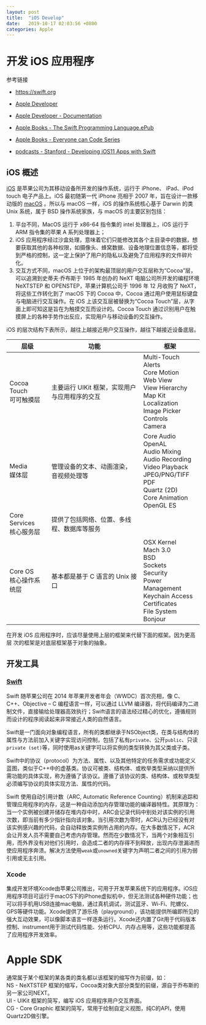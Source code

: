 ```yaml
---
layout: post
title:  "iOS Develop"
date:   2019-10-17 02:03:56 +0800
categories: Apple
---
```

# 开发 iOS 应用程序

参考链接

* https://swift.org
* [Apple Developer](https://developer.apple.com)
* [Apple Developer - Documentation](https://developer.apple.com/documentation)
* [Apple Books  - The Swift Programming Language.ePub](https://books.apple.com/us/book-series/swift-programming-series/id888896989)
* [Apple Books  - Everyone can Code Series](https://books.apple.com/us/book-series/everyone-can-code/id1118575554)

* [podcasts - Stanford - Developing iOS11 Apps with Swift](https://podcasts.apple.com/cn/podcast/developing-ios-11-apps-with-swift/id1315130780)

## iOS 概述

[iOS](https://www.apple.com/ios) 是苹果公司为其移动设备所开发的操作系统，运行于 iPhone、 iPad、iPod touch 电子产品上。iOS 最初随第一代 iPhone 亮相于 2007 年，旨在设计一款移动版的 [macOS](https://www.apple.com/macos) 。所以与 macOS 一样，iOS 的操作系统核心基于 Darwin 的类 Unix 系统，属于 BSD 操作系统家族，与 macOS 的主要区别包括：

1. 平台不同，MacOS 运行于 x86-64 指令集的 intel 处理器上，iOS 运行于 ARM 指令集的苹果 A 系列处理器上；
2. iOS 应用程序经过沙盒处理，意味着它们只能修改其各个主目录中的数据，想要获取其他的各种权限，如摄像头、蜂窝数据、设备地理位置信息等，都将受到严格的控制，这一定上保护了用户的隐私以及避免了应用程序的文件碎片化。
3. 交互方式不同，macOS 上位于的架构最顶层的用户交互层称为“Cocoa”层，可以追溯到史蒂夫·乔布斯于 1985 年创办的 NeXT 电脑公司所开发的编程环境 NeXTSTEP 和 OPENSTEP，苹果计算机公司于 1996 年 12 月收购了 NeXT，将这些工作转化到了 macOS 下的 Cocoa 中，Cocoa 通过用户使用鼠标键盘与电脑进行交互操作。在 iOS 上该交互层被替换为“Cocoa Touch”层，从字面上即可知这是旨在为触摸交互而设计的。Cocoa Touch 通过识别用户在触摸屏上的各种手势作出反应，实现用户与移动设备的交互操作。

iOS 的层次结构下表所示，越往上越接近用户交互操作，越往下越接近设备底层。

| 层级                        | 功能                                          | 框架                                                         |
| --------------------------- | --------------------------------------------- | ------------------------------------------------------------ |
| Cocoa Touch<br>可可触摸层   | 主要运行 UIKit 框架，实现用户与应用程序的交互 | Multi-Touch<br>Alerts<br>Core Motion<br>Web View<br>View Hierarchy<br>Map Kit<br>Localization<br>Image Picker<br>Controls<br>Camera<br> |
| Media<br>媒体层             | 管理设备的文本、动画渲染，音视频处理等        | Core Audio<br>OpenAL<br>Audio Mixing<br>Audio Recording<br>Video Playback<br>JPEG/PNG/TIFF<br>PDF<br>Quartz (2D)<br>Core Animation<br>OpenGL ES |
| Core Services<br>核心服务层 | 提供了包括网络、位置、多线程、数据库等服务    |                                                              |
| Core OS<br>核心操作系统层   | 基本都是基于 C 语言的 Unix 接口               | OSX Kernel<br>Mach 3.0<br>BSD<br>Sockets<br>Security<br>Power Management<br>Keychain Access<br>Certificates<br>File System<br>Bonjour |

在开发 iOS 应用程序时，应该尽量使用上层的框架来代替下面的框架。因为更高层
次的框架是对底层框架基于对象的抽象。

## 开发工具

### [Swift](https://swift.org)

Swift 随苹果公司在 2014 年苹果开发者年会（WWDC）首次亮相，像 C、C++、Objective – C 编程语言一样，可以通过 LLVM 编译器，将代码编译为二进制文件，直接输给处理器高效执行；Swift语言的语法经过精心的优化，遵循规则而设计的程序阅读起来非常接近人类的自然语言。

Swift是一门面向对象编程语言，所有的类都继承于NSObject类，在类与结构体的属性与方法前加入关键字实现访问控制，包括了私有```private```、公开```public```、只读```private (set)```等，同时使用as关键字可以将实例的类型转换为其父类或子类。

Swift中的协议（protocol）为方法、属性、以及其他特定的任务需求或功能定义蓝图，类似于C++中的虚基类。协议可被类、结构体、或枚举类型采纳以提供所需功能的具体实现，称为遵循了该协议。遵循了该协议的类、结构体、或枚举类型必须编写协议的具体实现方法、属性的代码。

Swift 使用自动引用计数（ARC, Automatic Reference Counting）机制来追踪和管理应用程序的内存，这是一种自动添加内存管理功能的编译器特性。其原理为：当一个实例被创建并储存在堆内存中时，ARC会记录代码中别处对该实例的引用次数，即当前有多少指针指向该对象。当引用次数为零时，ACR认为已经没有对该实例感兴趣的代码，会自动释放类实例所占用的内存。在大多数情况下，ACR会让开发人员不需要自己考虑内存管理。然而在少数情况下，当两个对象相互引用，而外界没有对他们引用时，会造成二者的内存得不到释放，出现内存泄漏进而使应用程序奔溃。解决方法使用```weak```或```unowned```关键字为声明二者之间的引用为弱引用或无主引用。

### Xcode

集成开发环境Xcode由苹果公司推出，可用于开发苹果系统下的应用程序。iOS应用程序项目可运行于macOS下的iPhone虚拟机中，但无法测试各种硬件功能；也可以将手机用USB连接mac电脑，通过真机调试，测试蓝牙、Wi-Fi、陀螺仪、GPS等硬件功能。Xcode提供了游乐场（playground），该功能提供所编即所见的强大互动效果，可以像脚本语言一样逐条运行。Xcode还内置了Git用于代码版本控制、instrument用于测试代码性能、分析CPU、内存占用等，这些功能都提高了应用程序开发效率。

# Apple SDK

通常属于某个框架的某各类的类名都以该框架的缩写作为前缀，如：<br>
NS - NeXTSTEP 框架的缩写，Cocoa类对象大部分类型的前缀，源自于乔布斯的另一家公司NEXT。<br>
UI - UIKit 框架的简写，编写 iOS 应用程序用户交互界面。<br>
CG - Core Graphic 框架的简写，常用于绘制自定义视图，纯C的API，使用Quartz2D做引擎。<br>
